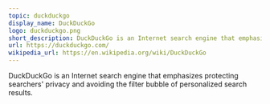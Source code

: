 ```yaml
---
topic: duckduckgo
display_name: DuckDuckGo
logo: duckduckgo.png
short_description: DuckDuckGo is an Internet search engine that emphasizes protecting searchers' privacy and avoiding the filter bubble of personalized search results.
url: https://duckduckgo.com/
wikipedia_url: https://en.wikipedia.org/wiki/DuckDuckGo
---
```

DuckDuckGo is an Internet search engine that emphasizes protecting searchers' privacy and avoiding the filter bubble of personalized search results.
